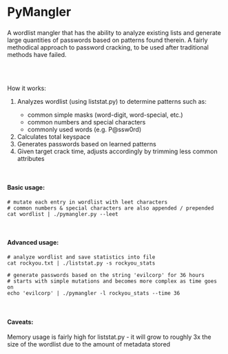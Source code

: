 # PyMangler

###
A wordlist mangler that has the ability to analyze existing lists and generate large quantities of passwords based on patterns found therein.  A fairly methodical approach to password cracking, to be used after traditional methods have failed.

<br>

##
How it works:

<ol>
	<li>Analyzes wordlist (using liststat.py) to determine patterns such as:</li>
	<ul>
		<li>common simple masks (word-digit, word-special, etc.)</li>
		<li>common numbers and special characters</li>
		<li>commonly used words (e.g. P@ssw0rd)</li>
	</ul>
	<li>Calculates total keyspace</li>
	<li>Generates passwords based on learned patterns</li>
	<li>Given target crack time, adjusts accordingly by trimming less common attributes</li>
</ol>


<br>

#### Basic usage:
~~~~
# mutate each entry in wordlist with leet characters
# common numbers & special characters are also appended / prepended
cat wordlist | ./pymangler.py --leet
~~~~

<br>

#### Advanced usage:
~~~~
# analyze wordlist and save statistics into file
cat rockyou.txt | ./liststat.py -s rockyou_stats

# generate passwords based on the string 'evilcorp' for 36 hours
# starts with simple mutations and becomes more complex as time goes on
echo 'evilcorp' | ./pymangler -l rockyou_stats --time 36
~~~~

<br>

#### Caveats:
Memory usage is fairly high for liststat.py - it will grow to roughly 3x the size of the wordlist due to the amount of metadata stored